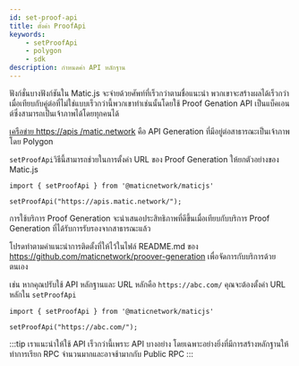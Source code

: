 ```yaml
---
id: set-proof-api
title: ตั้งค่า ProofApi
keywords:
    - setProofApi
    - polygon
    - sdk
description: กำหนดค่า API หลักฐาน
---
```


ฟังก์ชั่นบางฟังก์ชันใน Matic.js จะจ่ายด้วยศัพท์ที่เร็วกว่าตามชื่อแนะนำ พวกเขาจะสร้างผลได้เร็วกว่าเมื่อเทียบกับคู่ต่อที่ไม่ใช่แบบเร็วกว่านี้พวกเขาทำเช่นนั้นโดยใช้ Proof Genation API เป็นแบ็คเอนต์ซึ่งสามารถเป็นเจ้าภาพได้โดยทุกคนได้

[เครือข่าย https://apis /matic.network](https://apis/matic.network) คือ API Generation ที่มีอยู่ต่อสาธารณะเป็นเจ้าภาพโดย Polygon

`setProofApi`วิธีนี้สามารถช่วยในการตั้งค่า URL ของ Proof Generation ให้ยกตัวอย่างของ Matic.js

```
import { setProofApi } from '@maticnetwork/maticjs'

setProofApi("https://apis.matic.network/");
```

การใช้บริการ Proof Generation จะนำเสนอประสิทธิภาพที่ดีขึ้นเมื่อเทียบกับบริการ Proof Generation ที่ได้รับการรับรองจากสาธารณะแล้ว

โปรดทำตามคำแนะนำการติดตั้งที่ให้ไว้ในไฟล์ README.md ของ https://github.com/maticnetwork/proover-generation เพื่อจัดการกับบริการด้วยตนเอง

เช่น หากคุณปรับใช้ API หลักฐานและ URL หลักคือ `https://abc.com/` คุณจะต้องตั้งค่า URL หลักใน `setProofApi`

```
import { setProofApi } from '@maticnetwork/maticjs'

setProofApi("https://abc.com/");
```

:::tip
เราแนะนำให้ใช้ API เร็วกว่านี้เพราะ API บางอย่าง โดยเฉพาะอย่างยิ่งที่มีการสร้างหลักฐานให้ทำการเรียก RPC จำนวนมากและอาจช้ามากกับ Public RPC
:::
